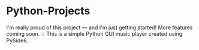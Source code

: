 # Python-Projects
I'm really proud of this project — and I'm just getting started! More features coming soon. 💡
This is a simple Python GUI music player created using PySide6.
